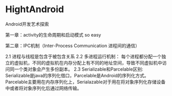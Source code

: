 # HightAndroid
Android开发艺术探索


第一章：activity的生命周期和启动模式
  so easy
  
第二章：IPC机制（Inter-Process Communication 进程间的通信）

  2.1 进程与线程是包含于被包含关系
  2.2 多进程运行机制：
  每个进程都分配一个独立的虚拟机，不同的虚拟机在内存分配上有不同的地址空间，导致不同虚拟机中访问同一个类对象会产生多份副本。
  2.3 Serializable和Parcelable区别:
  Serializable是java的序列化借口，Parcelable是Android的序列化方式。Parcelable主要用在内存序列化上，Serialazable对于用在将对象序列化存储设备中或者将对象序列化后通过网络传输。
  
    
